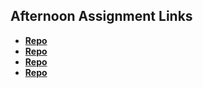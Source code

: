 ## Afternoon Assignment Links

* **[Repo](https://github.com/partypete92/<ASSIGNMENT_REPO>)**
* **[Repo](https://github.com/partypete92/fall23_gregslist_async)**
* **[Repo](https://github.com/partypete92/Pokemon)**
* **[Repo](https://github.com/partypete92/Gifted)**
